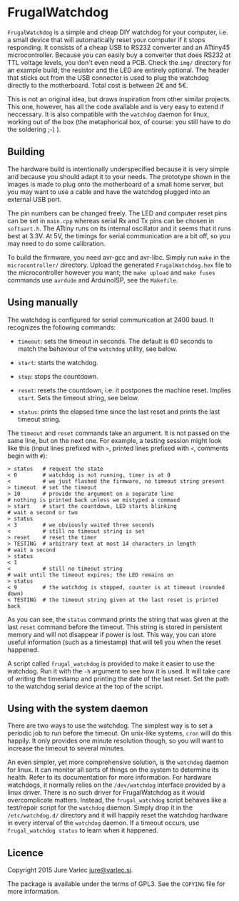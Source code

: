 # FrugalWatchdog

`FrugalWatchdog` is a simple and cheap DIY watchdog for your computer,
i.e. a small device that will automatically reset your computer if it
stops responding. It consists of a cheap USB to RS232 converter and an
ATtiny45 microcontroller. Because you can easily buy a converter that
does RS232 at TTL voltage levels, you don't even need a PCB. Check the
`img/` directory for an example build; the resistor and the LED are
entirely optional. The header that sticks out from the USB connector
is used to plug the watchdog directly to the motherboard. Total cost
is between 2€ and 5€.

This is not an original idea, but draws inspiration from other similar
projects. This one, however, has all the code available and is very
easy to extend if neccessary. It is also compatible with the
`watchdog` daemon for linux, working out of the box (the metaphorical
box, of course: you still have to do the soldering ;-) ).

## Building

The hardware build is intentionally underspecified because it is very
simple and because you should adapt it to your needs. The prototype
shown in the images is made to plug onto the motherboard of a small
home server, but you may want to use a cable and have the watchdog
plugged into an external USB port.

The pin numbers can be changed freely. The LED and computer reset pins
can be set in `main.cpp` whereas serial Rx and Tx pins can be chosen
in `softuart.h`. The ATtiny runs on its internal oscillator and it
seems that it runs best at 3.3V. At 5V, the timings for serial
communication are a bit off, so you may need to do some calibration.

To build the firmware, you need avr-gcc and avr-libc. Simply run
`make` in the `microcontroller/` directory. Upload the generated
`FrugalWatchdog.hex` file to the microcontroller however you want; the
`make upload` and `make fuses` commands use `avrdude` and ArduinoISP,
see the `Makefile`.

## Using manually

The watchdog is configured for serial communication at 2400 baud. It
recognizes the following commands:

  - `timeout`: sets the timeout in seconds. The default is 60 seconds
    to match the behaviour of the `watchdog` utility, see below.

  - `start`: starts the watchdog.

  - `stop`: stops the countdown.

  - `reset`: resets the countdown, i.e. it postpones the machine
     reset. Implies `start`. Sets the timeout string, see below.

  - `status`: prints the elapsed time since the last reset and prints
    the last timeout string.

The `timeout` and `reset` commands take an argument. It is not passed
on the same line, but on the next one. For example, a testing session
might look like this (input lines prefixed with `>`, printed lines
prefixed with `<`, comments begin with `#`):

    > status   # request the state
    < 0        # watchdog is not running, timer is at 0
    <          # we just flashed the firmware, no timeout string present
    > timeout  # set the timeout
    > 10       # provide the argument on a separate line
    # nothing is printed back unless we mistyped a command
    > start    # start the countdown, LED starts blinking
    # wait a second or two
    > status
    < 3        # we obviously waited three seconds
    <          # still no timeout string is set
    > reset    # reset the timer
    > TESTING  # arbitrary text at most 14 characters in length
    # wait a second
    > status
    < 1
    <          # still no timeout string
    # wait until the timeout expires; the LED remains on
    > status
    < 9        # the watchdog is stopped, counter is at timeout (rounded down)
    < TESTING  # the timeout string given at the last reset is printed back
    
As you can see, the `status` command prints the string that was given
at the last `reset` command before the timeout. This string is stored
in persistent memory and will not disappear if power is lost. This
way, you can store useful information (such as a timestamp) that will
tell you when the reset happened.

A script called `frugal_watchdog` is provided to make it easier to use
the watchdog. Run it with the `-h` argument to see how it is used. It
will take care of writing the timestamp and printing the date of the
last reset. Set the path to the watchdog serial device at the top of
the script.

## Using with the system daemon

There are two ways to use the watchdog. The simplest way is to set a
periodic job to run before the timeout. On unix-like systems, `cron`
will do this happily. It only provides one minute resolution though,
so you will want to increase the timeout to several minutes.

An even simpler, yet more comprehensive solution, is the `watchdog`
daemon for linux. It can monitor all sorts of things on the system to
determine its health. Refer to its documentation for more
information. For hardware watchdogs, it normally relies on the
`/dev/watchdog` interface provided by a linux driver. There is no such
driver for FrugalWatchdog as it would overcomplicate matters. Instead,
the `frugal_watchdog` script behaves like a test/repair script for the
`watchdog` daemon. Simply drop it in the `/etc/watchdog.d/` directory
and it will happily reset the watchdog hardware in every interval of
the `watchdog` daemon. If a timeout occurs, use `frugal_watchdog
status` to learn when it happened.

## Licence

Copyright 2015 Jure Varlec <jure@varlec.si>.

The package is available under the terms of GPL3. See the `COPYING`
file for more information.
